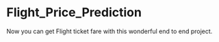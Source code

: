 # Flight_Price_Prediction
Now you can get Flight ticket fare with this wonderful end to end project.

